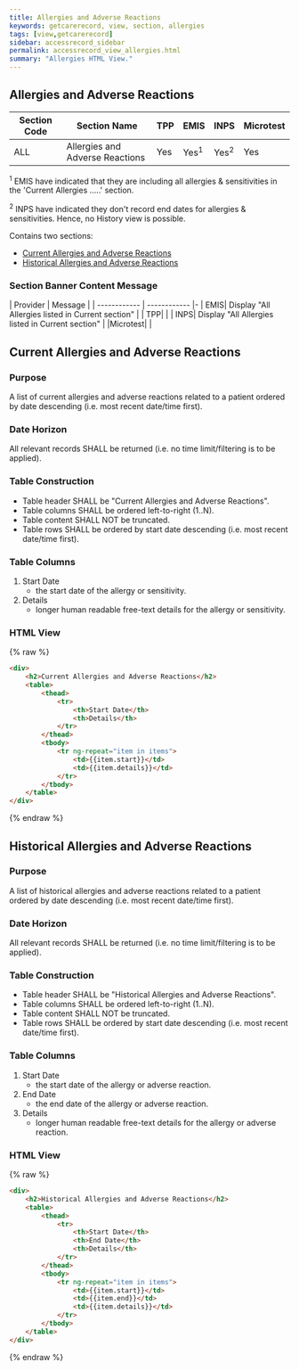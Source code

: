 ```yaml
---
title: Allergies and Adverse Reactions
keywords: getcarerecord, view, section, allergies
tags: [view,getcarerecord]
sidebar: accessrecord_sidebar
permalink: accessrecord_view_allergies.html
summary: "Allergies HTML View."
---
```


## Allergies and Adverse Reactions ##

| Section Code | Section Name | TPP | EMIS | INPS | Microtest |
| ------------ | ------------ |-----|------|------|-----------|
| ALL | Allergies and Adverse Reactions| Yes | Yes<sup>1</sup> | Yes<sup>2</sup> | Yes |

<sup>1</sup> EMIS have indicated that they are including all allergies & sensitivities in the 'Current Allergies .....' section.

<sup>2</sup> INPS have indicated they don't record end dates for allergies & sensitivities. Hence, no History view is possible.

Contains two sections:

 - [Current Allergies and Adverse Reactions](accessrecord_view_allergies.html#current-allergies-and-sensitivities)
 - [Historical Allergies and Adverse Reactions](accessrecord_view_allergies.html#historical-allergies-and-sensitivities)


### Section Banner Content Message ###

| Provider | Message |
| ------------ | ------------ |-
| EMIS|  Display "All Allergies listed in Current section"  |
| TPP|  |
| INPS| Display "All Allergies listed in Current section" |
|Microtest|  |


## Current Allergies and Adverse Reactions ##

### Purpose ###

A list of current allergies and adverse reactions related to a patient ordered by date descending (i.e. most recent date/time first).

### Date Horizon ###

All relevant records SHALL be returned (i.e. no time limit/filtering is to be applied).

### Table Construction ###

- Table header SHALL be "Current Allergies and Adverse Reactions".
- Table columns SHALL be ordered left-to-right (1..N).
- Table content SHALL NOT be truncated.
- Table rows SHALL be ordered by start date descending (i.e. most recent date/time first).

### Table Columns ###

1. Start Date
	- the start date of the allergy or sensitivity.
2. Details
	- longer human readable free-text details for the allergy or sensitivity.

### HTML View ###

{% raw %}
```html
<div>
	<h2>Current Allergies and Adverse Reactions</h2>
	<table>
		<thead>
			<tr>
				<th>Start Date</th>
				<th>Details</th>
			</tr>
		</thead>
		<tbody>
			<tr ng-repeat="item in items">
				<td>{{item.start}}</td>
				<td>{{item.details}}</td>
			</tr>
		</tbody>
	</table>
</div>
```
{% endraw %}

## Historical Allergies and Adverse Reactions ##

### Purpose ###

A list of historical allergies and adverse reactions related to a patient ordered by date descending (i.e. most recent date/time first).

### Date Horizon ###

All relevant records SHALL be returned (i.e. no time limit/filtering is to be applied).

### Table Construction ###

- Table header SHALL be "Historical Allergies and Adverse Reactions".
- Table columns SHALL be ordered left-to-right (1..N).
- Table content SHALL NOT be truncated.
- Table rows SHALL be ordered by start date descending (i.e. most recent date/time first).

### Table Columns ###

1. Start Date
	- the start date of the allergy or adverse reaction.
2. End Date
	- the end date of the allergy or adverse reaction. 
3. Details
	- longer human readable free-text details for the allergy or adverse reaction.

### HTML View ###

{% raw %}
```html
<div>
	<h2>Historical Allergies and Adverse Reactions</h2>
	<table>
		<thead>
			<tr>
				<th>Start Date</th>
				<th>End Date</th>
				<th>Details</th>
			</tr>
		</thead>
		<tbody>
			<tr ng-repeat="item in items">
				<td>{{item.start}}</td>
				<td>{{item.end}}</td>
				<td>{{item.details}}</td>
			</tr>
		</tbody>
	</table>
</div>
```
{% endraw %}
